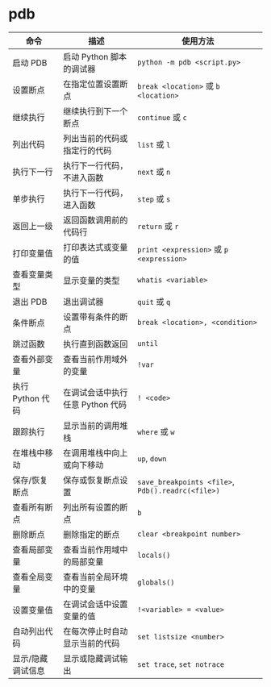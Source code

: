 # pdb


| **命令**               | **描述**                             | **使用方法**                           |
|------------------------|--------------------------------------|----------------------------------------|
| 启动 PDB               | 启动 Python 脚本的调试器              | `python -m pdb <script.py>`            |
| 设置断点               | 在指定位置设置断点                   | `break <location>` 或 `b <location>`   |
| 继续执行               | 继续执行到下一个断点                 | `continue` 或 `c`                      |
| 列出代码               | 列出当前的代码或指定行的代码         | `list` 或 `l`                          |
| 执行下一行             | 执行下一行代码，不进入函数           | `next` 或 `n`                          |
| 单步执行               | 执行下一行代码，进入函数             | `step` 或 `s`                          |
| 返回上一级             | 返回函数调用前的代码行               | `return` 或 `r`                        |
| 打印变量值             | 打印表达式或变量的值                 | `print <expression>` 或 `p <expression>`|
| 查看变量类型           | 显示变量的类型                       | `whatis <variable>`                    |
| 退出 PDB               | 退出调试器                           | `quit` 或 `q`                          |
| 条件断点               | 设置带有条件的断点                   | `break <location>, <condition>`        |
| 跳过函数               | 执行直到函数返回                     | `until`                                |
| 查看外部变量           | 查看当前作用域外的变量               | `!var`                                 |
| 执行 Python 代码       | 在调试会话中执行任意 Python 代码     | `! <code>`                             |
| 跟踪执行               | 显示当前的调用堆栈                   | `where` 或 `w`                         |
| 在堆栈中移动           | 在调用堆栈中向上或向下移动           | `up`, `down`                           |
| 保存/恢复断点          | 保存或恢复断点设置                   | `save_breakpoints <file>`, `Pdb().readrc(<file>)` |
| 查看所有断点           | 列出所有设置的断点                   | `b`                                    |
| 删除断点               | 删除指定的断点                       | `clear <breakpoint number>`            |
| 查看局部变量           | 查看当前作用域中的局部变量           | `locals()`                             |
| 查看全局变量           | 查看当前全局环境中的变量             | `globals()`                            |
| 设置变量值             | 在调试会话中设置变量的值             | `!<variable> = <value>`                |
| 自动列出代码           | 在每次停止时自动显示当前的代码       | `set listsize <number>`                |
| 显示/隐藏调试信息      | 显示或隐藏调试输出                   | `set trace`, `set notrace`             |



<!--stackedit_data:
eyJoaXN0b3J5IjpbLTE0MTcxOTUyMiw3OTE1OTk1NjJdfQ==
-->